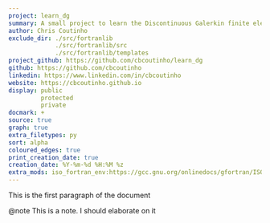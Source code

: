 ```yaml
---
project: learn_dg
summary: A small project to learn the Discontinuous Galerkin finite element method
author: Chris Coutinho
exclude_dir: ./src/fortranlib
             ./src/fortranlib/src
             ./src/fortranlib/templates
project_github: https://github.com/cbcoutinho/learn_dg
github: https://github.com/cbcoutinho
linkedin: https://www.linkedin.com/in/cbcoutinho
website: https://cbcoutinho.github.io
display: public
         protected
         private
docmark: +
source: true
graph: true
extra_filetypes: py
sort: alpha
coloured_edges: true
print_creation_date: true
creation_date: %Y-%m-%d %H:%M %z
extra_mods: iso_fortran_env:https://gcc.gnu.org/onlinedocs/gfortran/ISO_005fFORTRAN_005fENV.html
---
```


This is the first paragraph of the document

@note This is a note. I should elaborate on it
